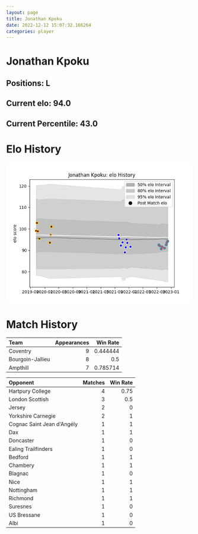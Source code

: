 ```yaml
---  
layout: page  
title: Jonathan Kpoku  
date: 2022-12-12 15:07:32.166264  
categories: player  
---
```

# Jonathan Kpoku

## Positions: L

## Current elo: 94.0

## Current Percentile: 43.0

# Elo History


![elo history](history_JonathanKpoku.png)
# Match History


| Team             |   Appearances |   Win Rate |
|:-----------------|--------------:|-----------:|
| Coventry         |             9 |   0.444444 |
| Bourgoin-Jallieu |             8 |   0.5      |
| Ampthill         |             7 |   0.785714 |

| Opponent                   |   Matches |   Win Rate |
|:---------------------------|----------:|-----------:|
| Hartpury College           |         4 |       0.75 |
| London Scottish            |         3 |       0.5  |
| Jersey                     |         2 |       0    |
| Yorkshire Carnegie         |         2 |       1    |
| Cognac Saint Jean d'Angély |         1 |       1    |
| Dax                        |         1 |       1    |
| Doncaster                  |         1 |       0    |
| Ealing Trailfinders        |         1 |       0    |
| Bedford                    |         1 |       1    |
| Chambery                   |         1 |       1    |
| Blagnac                    |         1 |       0    |
| Nice                       |         1 |       1    |
| Nottingham                 |         1 |       1    |
| Richmond                   |         1 |       1    |
| Suresnes                   |         1 |       0    |
| US Bressane                |         1 |       0    |
| Albi                       |         1 |       0    |